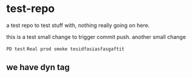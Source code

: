 test-repo
=========

a test repo to test stuff with, nothing really going on here.

this is a test
small change to trigger commit push.
another small change

`PD test`
`Real prod smoke tesidfasiasfasgaftit`
## we have dyn tag
